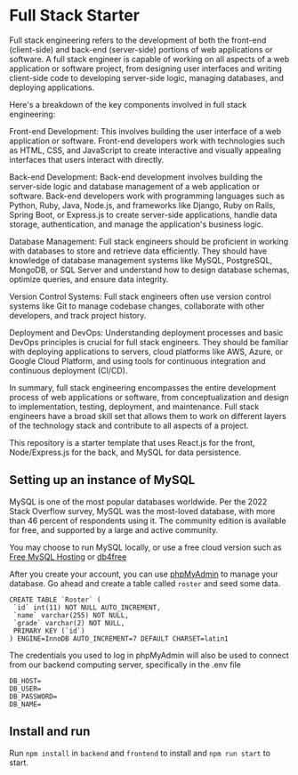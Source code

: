 # Full Stack Starter

Full stack engineering refers to the development of both the front-end (client-side) and back-end (server-side) portions of web applications or software. A full stack engineer is capable of working on all aspects of a web application or software project, from designing user interfaces and writing client-side code to developing server-side logic, managing databases, and deploying applications.

Here's a breakdown of the key components involved in full stack engineering:

Front-end Development: This involves building the user interface of a web application or software. Front-end developers work with technologies such as HTML, CSS, and JavaScript to create interactive and visually appealing interfaces that users interact with directly.

Back-end Development: Back-end development involves building the server-side logic and database management of a web application or software. Back-end developers work with programming languages such as Python, Ruby, Java, Node.js, and frameworks like Django, Ruby on Rails, Spring Boot, or Express.js to create server-side applications, handle data storage, authentication, and manage the application's business logic.

Database Management: Full stack engineers should be proficient in working with databases to store and retrieve data efficiently. They should have knowledge of database management systems like MySQL, PostgreSQL, MongoDB, or SQL Server and understand how to design database schemas, optimize queries, and ensure data integrity.

Version Control Systems: Full stack engineers often use version control systems like Git to manage codebase changes, collaborate with other developers, and track project history.

Deployment and DevOps: Understanding deployment processes and basic DevOps principles is crucial for full stack engineers. They should be familiar with deploying applications to servers, cloud platforms like AWS, Azure, or Google Cloud Platform, and using tools for continuous integration and continuous deployment (CI/CD).

In summary, full stack engineering encompasses the entire development process of web applications or software, from conceptualization and design to implementation, testing, deployment, and maintenance. Full stack engineers have a broad skill set that allows them to work on different layers of the technology stack and contribute to all aspects of a project.

This repository is a starter template that uses React.js for the front, Node/Express.js for the back, and MySQL for data persistence.

## Setting up an instance of MySQL

MySQL is one of the most popular databases worldwide. Per the 2022 Stack Overflow survey, MySQL was the most-loved database, with more than 46 percent of respondents using it. The community edition is available for free, and supported by a large and active community.

You may choose to run MySQL locally, or use a free cloud version such as [Free MySQL Hosting](https://www.freemysqlhosting.net/) or [db4free](https://db4free.net/)

After you create your account, you can use [phpMyAdmin](https://phpmyadmin.co/) to manage your database. Go ahead and create a table called `roster` and seed some data.

```
CREATE TABLE `Roster` (
 `id` int(11) NOT NULL AUTO_INCREMENT,
 `name` varchar(255) NOT NULL,
 `grade` varchar(2) NOT NULL,
 PRIMARY KEY (`id`)
) ENGINE=InnoDB AUTO_INCREMENT=7 DEFAULT CHARSET=latin1
```

The credentials you used to log in phpMyAdmin will also be used to connect from our backend computing server, specifically in the .env file

```
DB_HOST=
DB_USER=
DB_PASSWORD=
DB_NAME=
```

## Install and run

Run `npm install` in `backend` and `frontend` to install and `npm run start` to start.